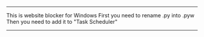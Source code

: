 *********************************************
This is website blocker for Windows
First you need to rename .py into .pyw
Then you need to add it to "Task Scheduler"
*********************************************
